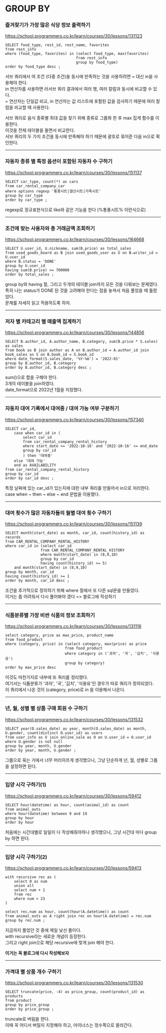 # GROUP BY

### 즐겨찾기가 가장 많은 식당 정보 출력하기
https://school.programmers.co.kr/learn/courses/30/lessons/131123
```mysql
SELECT food_type, rest_id, rest_name, favorites
from rest_info
where (food_type, favorites) in (select food_type, max(favorites)
                                from rest_info
                                group by food_type)
order by food_type desc ;
```
서브 쿼리에서 여 조건 (다중 조건)을 동시에 만족하는 것을 사용하려면 = 대신 in을 사용해야 한다.  
in 연산자를 사용하면 러서브 쿼리 결과에서 여러 행, 여러 칼럼과 동시에 비교할 수 있다.  
= 연산자는 단일값 비교, in 연산자는 값 리스트에 포함된 값을 검사하기 때문에 여러 칼럼을 비교할 때 사용한다.  
  
서브 쿼리로 음식 종류별 최대 값을 찾기 위해 종류로 그룹화 한 후 max 집계 함수를 이용한다.  
이것을 전체 테이블을 돌면서 비교한다.  
서브 쿼리의 두 가지 조건을 동시에 만족해야 하기 때문에 괄호로 묶어준 다음 in으로 확인한다.  

---

### 자동차 종류 별 특정 옵션이 포함된 자동차 수 구하기
https://school.programmers.co.kr/learn/courses/30/lessons/151137
```mysql
SELECT car_type, count(*) as cars
from car_rental_company_car
where options regexp '통풍시트|열선시트|가죽시트'
group by car_type
order by car_type ;
```
regexp로 정규표현식으로 like와 같은 기능을 한다 (%통풍시트% 이런식으로)  

---

### 조건에 맞는 사용자와 총 거래금액 조회하기
https://school.programmers.co.kr/learn/courses/30/lessons/164668
```mysql
SELECT U.user_id, U.nickname, sum(B.price) as total_sales
from used_goods_board as B join used_goods_user as U on B.writer_id = U.user_id
where B.status = 'DONE'
group by U.user_id
having sum(B.price) >= 700000
order by total_sales ;
```
group by와 having 절, 그리고 두개의 테이블 join까지 모든 것을 다뤄보는 문제였다.  
특히 나는 status가 DONE 된 것을 고려해야 한다는 점을 놓쳐서 처음 풀었을 때 틀렸었다.  
문제를 자세히 읽고 적용하도록 하자.  

---

### 저자 별 카테고리 별 매출액 집계하기
https://school.programmers.co.kr/learn/courses/30/lessons/144856
```mysql
SELECT B.author_id, A.author_name, B.category, sum(B.price * S.sales) as sales
from book as B join author as A on B.author_id = A.author_id join book_sales as S on B.book_id = S.book_id
where date_format(S.sales_date, '%Y-%m') = '2022-01'
group by B.author_id, B.category
order by B.author_id, B.category desc ;
```
sum()으로 합을 구해야 한다.  
3개의 테이블을 join하였다.  
date_format으로 2022년 1월을 지정했다.  

---

### 자동차 대여 기록에서 대여중 / 대여 가능 여부 구분하기
https://school.programmers.co.kr/learn/courses/30/lessons/157340
```mysql
SELECT car_id, 
    case when car_id in (
        select car_id
        from car_rental_company_rental_history
        where start_date <= '2022-10-16' and '2022-10-16' <= end_date
        group by car_id
        ) then '대여중'
    else '대여 가능'
    end as AVAILABILITY
from car_rental_company_rental_history
group by car_id
order by car_id desc ;
```
특정 날짜에 있는 car_id가 있는지에 대한 내부 쿼리를 만들어서 in으로 처리한다.  
case when ~ then ~ else ~ end 문법을 이용했다.  

---

### 대여 횟수가 많은 자동차들의 월별 대여 횟수 구하기
https://school.programmers.co.kr/learn/courses/30/lessons/151139
```mysql
SELECT month(start_date) as month, car_id, count(history_id) as records
from CAR_RENTAL_COMPANY_RENTAL_HISTORY
where car_id in (select car_id
                from CAR_RENTAL_COMPANY_RENTAL_HISTORY
                where month(start_date) in (8,9,10)
                group by car_id
                having count(history_id) >= 5)
    and month(start_date) in (8,9,10)
group by month, car_id
having count(history_id) >= 1
order by month, car_id desc ;
```
조건을 추가적으로 정의하기 위해 where 절에서 또 다른 sql문을 만들었다.  
이거는 좀 어려워서 다시 풀어봐야 겠다 => 블로그에 작성하기  

---

### 식품분류별 가장 비싼 식품의 정보 조회하기
https://school.programmers.co.kr/learn/courses/30/lessons/131116
```mysql
select category, price as max_price, product_name
from food_product
where (category, price) in (select category, max(price) as price
                           from food_product
                           where category in ('과자', '국', '김치', '식용유')
                           group by category)
order by max_price desc
```
이것도 마찬가지로 내부에 또 쿼리를 정리했다.  
여기서는 식품분류가 '과자', '국', '김치', '식용유'인 경우가 따로 쿼리가 정의되었다.  
이 쿼리에서 나온 것이 (category, price)로 in 을 이용해서 나온다.  

---

### 년, 월, 성별 별 상품 구매 회원 수 구하기
https://school.programmers.co.kr/learn/courses/30/lessons/131532
```mysql
SELECT year(O.sales_date) as year, month(O.sales_date) as month, U.gender, count(distinct O.user_id) as users
from user_info as U join online_sale as O on U.user_id = O.user_id
where U.gender is not null
group by year, month, U.gender
order by year, month, U.gender ;
```
그룹으로 묶는 거에서 너무 머리아프게 생각했으나, 그냥 단순하게 년, 월, 성별로 그룹을 설정하면 된다.  

---

### 입양 시각 구하기(1)
https://school.programmers.co.kr/learn/courses/30/lessons/59412
```mysql
SELECT hour(datetime) as hour, count(animal_id) as count
from animal_outs
where hour(datetime) between 9 and 19
group by hour
order by hour
```
처음에는 시간대별로 일일이 다 작성해줘야하나 생각했으나, 그냥 시간대 마다 group by 하면 된다.  

---

### 입양 시각 구하기(2)
https://school.programmers.co.kr/learn/courses/30/lessons/59413
```mysql
with recursive rec as (
    select 0 as num
    union all
    select num + 1
    from rec
    where num < 23
)

select rec.num as hour, count(hour(A.datetime)) as count
from animal_outs as A right join rec on hour(A.datetime) = rec.num
group by rec.num ;
```
지금까지 풀었던 것 중에 제일 낯선 풀이다.  
with recursive라는 새로운 개념이 등장한다.  
그리고 right join으로 해당 recursive에 맞게 join 해야 한다. 

**이거는 꼭 블로그에 다시 작성해보자**

---

### 가격대 별 상품 개수 구하기
https://school.programmers.co.kr/learn/courses/30/lessons/131530
```mysql
SELECT truncate(price, -4) as price_group, count(product_id) as products
from product
group by price_group
order by price_group ;
```
truncate로 버림을 한다.  
이때 꼭 어디서 버릴지 지정해야 하고, 마이너스는 정수쪽으로 올라간다.  

